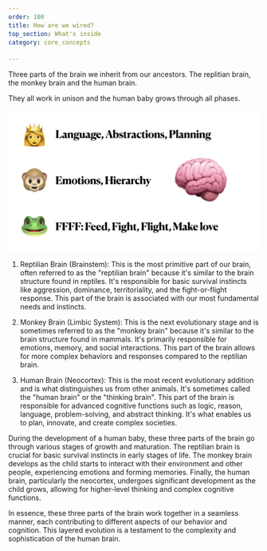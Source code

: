 ```yaml
---
order: 100
title: How are we wired?
top_section: What's inside
category: core_concepts

---
```


Three parts of the brain we inherit from our ancestors. The replitian brain, the monkey brain and the human brain.

They all work in unison and the human baby grows through all phases.

![](/images/book/how-are-we-wired/joy-15.jpeg)

1. Reptilian Brain (Brainstem): This is the most primitive part of our brain, often referred to as the "reptilian brain" because it's similar to the brain structure found in reptiles. It's responsible for basic survival instincts like aggression, dominance, territoriality, and the fight-or-flight response. This part of the brain is associated with our most fundamental needs and instincts.

2. Monkey Brain (Limbic System): This is the next evolutionary stage and is sometimes referred to as the "monkey brain" because it's similar to the brain structure found in mammals. It's primarily responsible for emotions, memory, and social interactions. This part of the brain allows for more complex behaviors and responses compared to the reptilian brain.

3. Human Brain (Neocortex): This is the most recent evolutionary addition and is what distinguishes us from other animals. It's sometimes called the "human brain" or the "thinking brain". This part of the brain is responsible for advanced cognitive functions such as logic, reason, language, problem-solving, and abstract thinking. It's what enables us to plan, innovate, and create complex societies.

During the development of a human baby, these three parts of the brain go through various stages of growth and maturation. The reptilian brain is crucial for basic survival instincts in early stages of life. The monkey brain develops as the child starts to interact with their environment and other people, experiencing emotions and forming memories. Finally, the human brain, particularly the neocortex, undergoes significant development as the child grows, allowing for higher-level thinking and complex cognitive functions.

In essence, these three parts of the brain work together in a seamless manner, each contributing to different aspects of our behavior and cognition. This layered evolution is a testament to the complexity and sophistication of the human brain.
